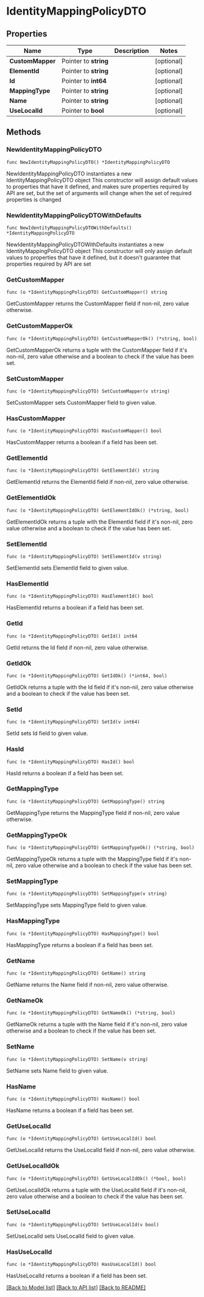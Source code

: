 # IdentityMappingPolicyDTO

## Properties

Name | Type | Description | Notes
------------ | ------------- | ------------- | -------------
**CustomMapper** | Pointer to **string** |  | [optional] 
**ElementId** | Pointer to **string** |  | [optional] 
**Id** | Pointer to **int64** |  | [optional] 
**MappingType** | Pointer to **string** |  | [optional] 
**Name** | Pointer to **string** |  | [optional] 
**UseLocalId** | Pointer to **bool** |  | [optional] 

## Methods

### NewIdentityMappingPolicyDTO

`func NewIdentityMappingPolicyDTO() *IdentityMappingPolicyDTO`

NewIdentityMappingPolicyDTO instantiates a new IdentityMappingPolicyDTO object
This constructor will assign default values to properties that have it defined,
and makes sure properties required by API are set, but the set of arguments
will change when the set of required properties is changed

### NewIdentityMappingPolicyDTOWithDefaults

`func NewIdentityMappingPolicyDTOWithDefaults() *IdentityMappingPolicyDTO`

NewIdentityMappingPolicyDTOWithDefaults instantiates a new IdentityMappingPolicyDTO object
This constructor will only assign default values to properties that have it defined,
but it doesn't guarantee that properties required by API are set

### GetCustomMapper

`func (o *IdentityMappingPolicyDTO) GetCustomMapper() string`

GetCustomMapper returns the CustomMapper field if non-nil, zero value otherwise.

### GetCustomMapperOk

`func (o *IdentityMappingPolicyDTO) GetCustomMapperOk() (*string, bool)`

GetCustomMapperOk returns a tuple with the CustomMapper field if it's non-nil, zero value otherwise
and a boolean to check if the value has been set.

### SetCustomMapper

`func (o *IdentityMappingPolicyDTO) SetCustomMapper(v string)`

SetCustomMapper sets CustomMapper field to given value.

### HasCustomMapper

`func (o *IdentityMappingPolicyDTO) HasCustomMapper() bool`

HasCustomMapper returns a boolean if a field has been set.

### GetElementId

`func (o *IdentityMappingPolicyDTO) GetElementId() string`

GetElementId returns the ElementId field if non-nil, zero value otherwise.

### GetElementIdOk

`func (o *IdentityMappingPolicyDTO) GetElementIdOk() (*string, bool)`

GetElementIdOk returns a tuple with the ElementId field if it's non-nil, zero value otherwise
and a boolean to check if the value has been set.

### SetElementId

`func (o *IdentityMappingPolicyDTO) SetElementId(v string)`

SetElementId sets ElementId field to given value.

### HasElementId

`func (o *IdentityMappingPolicyDTO) HasElementId() bool`

HasElementId returns a boolean if a field has been set.

### GetId

`func (o *IdentityMappingPolicyDTO) GetId() int64`

GetId returns the Id field if non-nil, zero value otherwise.

### GetIdOk

`func (o *IdentityMappingPolicyDTO) GetIdOk() (*int64, bool)`

GetIdOk returns a tuple with the Id field if it's non-nil, zero value otherwise
and a boolean to check if the value has been set.

### SetId

`func (o *IdentityMappingPolicyDTO) SetId(v int64)`

SetId sets Id field to given value.

### HasId

`func (o *IdentityMappingPolicyDTO) HasId() bool`

HasId returns a boolean if a field has been set.

### GetMappingType

`func (o *IdentityMappingPolicyDTO) GetMappingType() string`

GetMappingType returns the MappingType field if non-nil, zero value otherwise.

### GetMappingTypeOk

`func (o *IdentityMappingPolicyDTO) GetMappingTypeOk() (*string, bool)`

GetMappingTypeOk returns a tuple with the MappingType field if it's non-nil, zero value otherwise
and a boolean to check if the value has been set.

### SetMappingType

`func (o *IdentityMappingPolicyDTO) SetMappingType(v string)`

SetMappingType sets MappingType field to given value.

### HasMappingType

`func (o *IdentityMappingPolicyDTO) HasMappingType() bool`

HasMappingType returns a boolean if a field has been set.

### GetName

`func (o *IdentityMappingPolicyDTO) GetName() string`

GetName returns the Name field if non-nil, zero value otherwise.

### GetNameOk

`func (o *IdentityMappingPolicyDTO) GetNameOk() (*string, bool)`

GetNameOk returns a tuple with the Name field if it's non-nil, zero value otherwise
and a boolean to check if the value has been set.

### SetName

`func (o *IdentityMappingPolicyDTO) SetName(v string)`

SetName sets Name field to given value.

### HasName

`func (o *IdentityMappingPolicyDTO) HasName() bool`

HasName returns a boolean if a field has been set.

### GetUseLocalId

`func (o *IdentityMappingPolicyDTO) GetUseLocalId() bool`

GetUseLocalId returns the UseLocalId field if non-nil, zero value otherwise.

### GetUseLocalIdOk

`func (o *IdentityMappingPolicyDTO) GetUseLocalIdOk() (*bool, bool)`

GetUseLocalIdOk returns a tuple with the UseLocalId field if it's non-nil, zero value otherwise
and a boolean to check if the value has been set.

### SetUseLocalId

`func (o *IdentityMappingPolicyDTO) SetUseLocalId(v bool)`

SetUseLocalId sets UseLocalId field to given value.

### HasUseLocalId

`func (o *IdentityMappingPolicyDTO) HasUseLocalId() bool`

HasUseLocalId returns a boolean if a field has been set.


[[Back to Model list]](../README.md#documentation-for-models) [[Back to API list]](../README.md#documentation-for-api-endpoints) [[Back to README]](../README.md)


